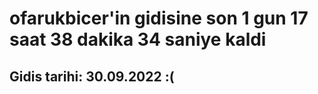 # ofarukbicer'in gidisine son 1 gun 17 saat 38 dakika 34 saniye kaldi

## Gidis tarihi: 30.09.2022 :(